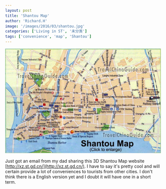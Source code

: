 ```yaml
---
layout: post
title: 'Shantou Map'
author: 'Richard.H'
image: '/images/2016/03/shantou.jpg'
categories: ['Living in ST', '未分类']
tags: ['convenience', 'map', 'Shantou']
---
```


[![photo from travelchinaguide.com](/images/2016/03/shantou.jpg)](http://www.travelchinaguide.com/images/map/guangdong/shantou.jpg)

Just got an email from my dad sharing this 3D Shantou Map website [http://xz.st.gd.cn/](http://xz.st.gd.cn/). I have to say it's pretty cool and will certain provide a lot of conveniences to tourists from other cities. I don't think there is a English version yet and I doubt it will have one in a short term.
